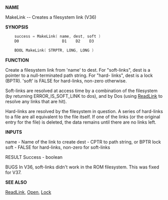 
**NAME**

MakeLink -- Creates a filesystem link (V36)

**SYNOPSIS**

```c
    success = MakeLink( name, dest, soft )
    D0                   D1    D2    D3

    BOOL MakeLink( STRPTR, LONG, LONG )

```
**FUNCTION**

Create a filesystem link from 'name' to dest.  For &#034;soft-links&#034;,
dest is a pointer to a null-terminated path string.  For &#034;hard-
links&#034;, dest is a lock (BPTR).  'soft' is FALSE for hard-links,
non-zero otherwise.

Soft-links are resolved at access time by a combination of the
filesystem (by returning ERROR_IS_SOFT_LINK to dos), and by
Dos (using [ReadLink](ReadLink) to resolve any links that are hit).

Hard-links are resolved by the filesystem in question.  A series
of hard-links to a file are all equivalent to the file itself.
If one of the links (or the original entry for the file) is
deleted, the data remains until there are no links left.

**INPUTS**

name - Name of the link to create
dest - CPTR to path string, or BPTR lock
soft - FALSE for hard-links, non-zero for soft-links

RESULT
Success - boolean

BUGS
In V36, soft-links didn't work in the ROM filesystem.  This was
fixed for V37.

**SEE ALSO**

[ReadLink](ReadLink), [Open](Open), [Lock](Lock)
